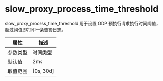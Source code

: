 # slow_proxy_process_time_threshold

slow_proxy_process_time_threshold 用于设置 ODP 预执行请求执行时间阈值，超过阈值即打印一条告警日志。

|  属性    | 描述     |
|----------|---------|
| 参数类型 |  时间类型      |
| 默认值   | 2ms     |
| 取值范围 | [0s, 30d]  |
